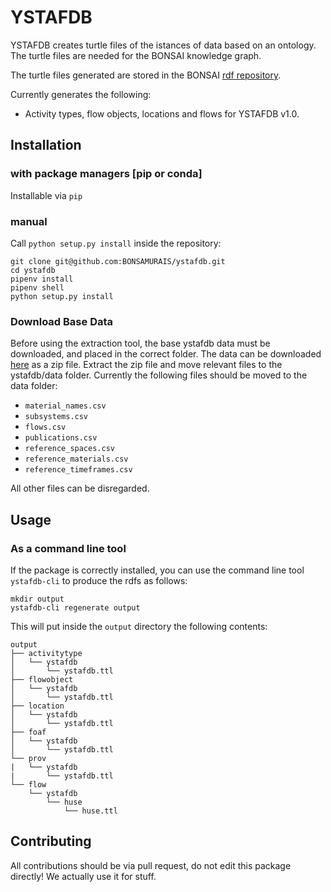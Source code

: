 # YSTAFDB

YSTAFDB creates turtle files of the istances of data based on an ontology. The turtle files are needed for the BONSAI knowledge graph. 

The turtle files generated are stored in the BONSAI [rdf repository](https://github.com/BONSAMURAIS/rdf).

Currently generates the following:

* Activity types, flow objects, locations and flows for YSTAFDB v1.0.

## Installation

### with package managers [pip or conda]

Installable via `pip`
### manual

Call `python setup.py install` inside the repository:

```
git clone git@github.com:BONSAMURAIS/ystafdb.git
cd ystafdb
pipenv install
pipenv shell
python setup.py install
```


### Download Base Data
Before using the extraction tool, the base ystafdb data must be downloaded, and placed in the correct folder.
The data can be downloaded [here](https://www.sciencebase.gov/catalog/file/get/5b9a7c28e4b0d966b485d915?f=__disk__0f%2F58%2Fa7%2F0f58a74db669ee5418f36a698bc85781e867e0ab) as a zip file.
Extract the zip file and move relevant files to the ystafdb/data folder.
Currently the following files should be moved to the data folder:

- `material_names.csv`
- `subsystems.csv`
- `flows.csv`
- `publications.csv`
- `reference_spaces.csv`
- `reference_materials.csv`
- `reference_timeframes.csv`

All other files can be disregarded.


## Usage

### As a command line tool

If the package is correctly installed, you can use the command line tool `ystafdb-cli` to produce the rdfs as follows:

```
mkdir output
ystafdb-cli regenerate output
```

This will put inside the `output` directory the following contents:

```
output
├── activitytype
│   └── ystafdb
│       └── ystafdb.ttl
├── flowobject
│   └── ystafdb
│       └── ystafdb.ttl
├── location
│   └── ystafdb
│       └── ystafdb.ttl
├── foaf
│   └── ystafdb
│       └── ystafdb.ttl
└── prov
|   └── ystafdb
|       └── ystafdb.ttl
└── flow
    └── ystafdb
        └── huse
            └── huse.ttl

```


## Contributing
All contributions should be via pull request, do not edit this package directly! We actually use it for stuff.